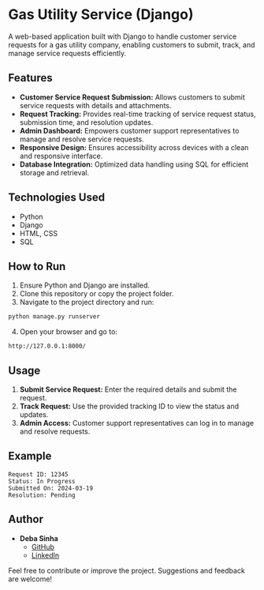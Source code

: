 # Gas Utility Service (Django)

A web-based application built with Django to handle customer service requests for a gas utility company, enabling customers to submit, track, and manage service requests efficiently.

## Features
- **Customer Service Request Submission:** Allows customers to submit service requests with details and attachments.
- **Request Tracking:** Provides real-time tracking of service request status, submission time, and resolution updates.
- **Admin Dashboard:** Empowers customer support representatives to manage and resolve service requests.
- **Responsive Design:** Ensures accessibility across devices with a clean and responsive interface.
- **Database Integration:** Optimized data handling using SQL for efficient storage and retrieval.

## Technologies Used
- Python
- Django
- HTML, CSS
- SQL

## How to Run
1. Ensure Python and Django are installed.
2. Clone this repository or copy the project folder.
3. Navigate to the project directory and run:
```bash
python manage.py runserver
```
4. Open your browser and go to:
```plaintext
http://127.0.0.1:8000/
```

## Usage
1. **Submit Service Request:** Enter the required details and submit the request.
2. **Track Request:** Use the provided tracking ID to view the status and updates.
3. **Admin Access:** Customer support representatives can log in to manage and resolve requests.

## Example
```
Request ID: 12345
Status: In Progress
Submitted On: 2024-03-19
Resolution: Pending
```

## Author
- **Deba Sinha**  
  - [GitHub](https://github.com/Deba627)  
  - [LinkedIn](https://linkedin.com/in/deba-sinha-b881731ba/)  

Feel free to contribute or improve the project. Suggestions and feedback are welcome!

